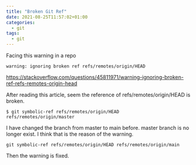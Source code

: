 ```yaml
---
title: "Broken Git Ref"
date: 2021-08-25T11:57:02+01:00
categories:
  - git
tags:
  - git
---
```


Facing this warning in a repo
```
warning: ignoring broken ref refs/remotes/origin/HEAD
````

https://stackoverflow.com/questions/45811971/warning-ignoring-broken-ref-refs-remotes-origin-head

After reading this article, seem the reference of refs/remotes/origin/HEAD is broken.


```
$ git symbolic-ref refs/remotes/origin/HEAD
refs/remotes/origin/master
```

I have changed the branch from master to main before. master branch is no longer exist. I think that is the reason of the warning.

```
git symbolic-ref refs/remotes/origin/HEAD refs/remotes/origin/main
```

Then the warning is fixed.


